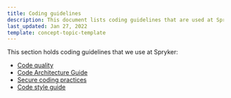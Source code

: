 ```yaml
---
title: Coding guidelines
description: This document lists coding guidelines that are used at Spryker
last_updated: Jan 27, 2022
template: concept-topic-template
---
```


This section holds coding guidelines that we use at Spryker:
* [Code quality](/docs/scos/dev/guidelines/coding-guidelines/code-quality.html)
* [Code Architecture Guide](/docs/scos/dev/guidelines/coding-guidelines/code-architecture-guide.html)
* [Secure coding practices](/docs/scos/dev/guidelines/coding-guidelines/secure-coding-practices.html)
* [Code style guide](/docs/scos/dev/guidelines/coding-guidelines/code-style-guide.html)
